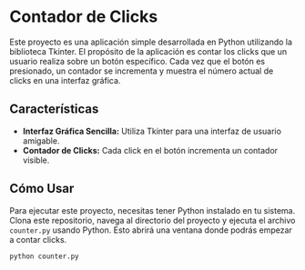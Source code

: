 # Contador de Clicks


Este proyecto es una aplicación simple desarrollada en Python utilizando la biblioteca Tkinter. El propósito de la aplicación es contar los clicks que un usuario realiza sobre un botón específico. Cada vez que el botón es presionado, un contador se incrementa y muestra el número actual de clicks en una interfaz gráfica.

## Características

- **Interfaz Gráfica Sencilla:** Utiliza Tkinter para una interfaz de usuario amigable.
- **Contador de Clicks:** Cada click en el botón incrementa un contador visible.

## Cómo Usar

Para ejecutar este proyecto, necesitas tener Python instalado en tu sistema. Clona este repositorio, navega al directorio del proyecto y ejecuta el archivo `counter.py` usando Python. Esto abrirá una ventana donde podrás empezar a contar clicks.

```bash
python counter.py